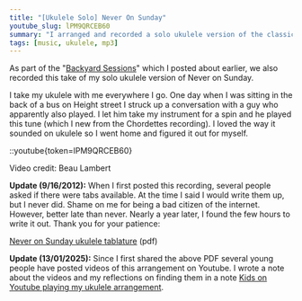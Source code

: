 ```yaml
---
title: "[Ukulele Solo] Never On Sunday"
youtube_slug: lPM9QRCEB60
summary: "I arranged and recorded a solo ukulele version of the classic song 'Never on Sunday'."
tags: [music, ukulele, mp3]
---
```


As part of the "[Backyard Sessions](/blog/backyard-ukulele-session-ukulele-videos-with-chelsea/)" which I posted about earlier, we also recorded this take of my solo ukulele version of Never on Sunday.

I take my ukulele with me everywhere I go. One day when I was sitting in the back of a bus on Height street I struck up a conversation with a guy who apparently also played. I let him take my instrument for a spin and he played this tune (which I new from the Chordettes recording). I loved the way it sounded on ukulele so I went home and figured it out for myself.

::youtube{token=lPM9QRCEB60}

Video credit: Beau Lambert

**Update (9/16/2012):** When I first posted this recording, several people asked if there were tabs available. At the time I said I would write them up, but I never did. Shame on me for being a bad citizen of the internet. However, better late than never. Nearly a year later, I found the few hours to write it out. Thank you for your patience:

[Never on Sunday ukulele tablature](/uploads/2011/11/Never_on_Sunday_Ukulele.pdf) (pdf)

**Update (13/01/2025):** Since I first shared the above PDF several young people have posted videos of this arrangement on Youtube. I wrote a note about the videos and my reflections on finding them in a note [Kids on Youtube playing my ukulele arrangement](https://jordaneldredge.com/notes/kids-play-never-on-sunday/).

